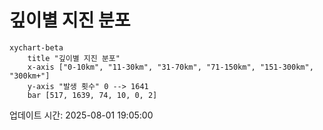 # 깊이별 지진 분포

```mermaid
xychart-beta
    title "깊이별 지진 분포"
    x-axis ["0-10km", "11-30km", "31-70km", "71-150km", "151-300km", "300km+"]
    y-axis "발생 횟수" 0 --> 1641
    bar [517, 1639, 74, 10, 0, 2]
```

업데이트 시간: 2025-08-01 19:05:00
